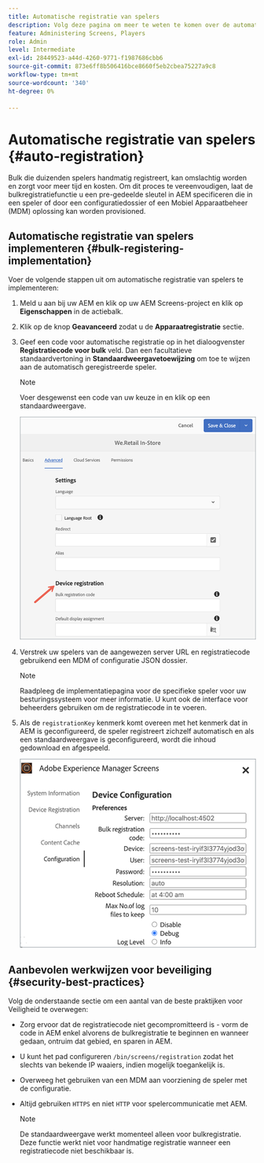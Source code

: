 ```yaml
---
title: Automatische registratie van spelers
description: Volg deze pagina om meer te weten te komen over de automatische registratie van spelers met AMS-/On-Prem-schermen.
feature: Administering Screens, Players
role: Admin
level: Intermediate
exl-id: 28449523-a44d-4260-9771-f1987686cbb6
source-git-commit: 873e6ff8b506416bce8660f5eb2cbea75227a9c8
workflow-type: tm+mt
source-wordcount: '340'
ht-degree: 0%

---
```


# Automatische registratie van spelers {#auto-registration}

Bulk die duizenden spelers handmatig registreert, kan omslachtig worden en zorgt voor meer tijd en kosten. Om dit proces te vereenvoudigen, laat de bulkregistratiefunctie u een pre-gedeelde sleutel in AEM specificeren die in een speler of door een configuratiedossier of een Mobiel Apparaatbeheer (MDM) oplossing kan worden provisioned.

## Automatische registratie van spelers implementeren {#bulk-registering-implementation}

Voer de volgende stappen uit om automatische registratie van spelers te implementeren:

1. Meld u aan bij uw AEM en klik op uw AEM Screens-project en klik op **Eigenschappen** in de actiebalk.
1. Klik op de knop **Geavanceerd** zodat u de **Apparaatregistratie** sectie.

1. Geef een code voor automatische registratie op in het dialoogvenster **Registratiecode voor bulk** veld. Dan een facultatieve standaardvertoning in **Standaardweergavetoewijzing** om toe te wijzen aan de automatisch geregistreerde speler.

   >[!NOTE]
   >Voer desgewenst een code van uw keuze in en klik op een standaardweergave.

   ![afbeelding](/help/user-guide/assets/auto-registration/auto-register1.png)
1. Verstrek uw spelers van de aangewezen server URL en registratiecode gebruikend een MDM of configuratie JSON dossier.

   >[!NOTE]
   >Raadpleeg de implementatiepagina voor de specifieke speler voor uw besturingssysteem voor meer informatie. U kunt ook de interface voor beheerders gebruiken om de registratiecode in te voeren.

1. Als de `registrationKey` kenmerk komt overeen met het kenmerk dat in AEM is geconfigureerd, de speler registreert zichzelf automatisch en als een standaardweergave is geconfigureerd, wordt die inhoud gedownload en afgespeeld.

   ![afbeelding](/help/user-guide/assets/auto-registration/auto-register2.png)

## Aanbevolen werkwijzen voor beveiliging {#security-best-practices}

Volg de onderstaande sectie om een aantal van de beste praktijken voor Veiligheid te overwegen:

* Zorg ervoor dat de registratiecode niet gecompromitteerd is - vorm de code in AEM enkel alvorens de bulkregistratie te beginnen en wanneer gedaan, ontruim dat gebied, en sparen in AEM.

* U kunt het pad configureren `/bin/screens/registration` zodat het slechts van bekende IP waaiers, indien mogelijk toegankelijk is.

* Overweeg het gebruiken van een MDM aan voorziening de speler met de configuratie.

* Altijd gebruiken `HTTPS` en niet `HTTP` voor spelercommunicatie met AEM.

  >[!NOTE]
  >De standaardweergave werkt momenteel alleen voor bulkregistratie. Deze functie werkt niet voor handmatige registratie wanneer een registratiecode niet beschikbaar is.
